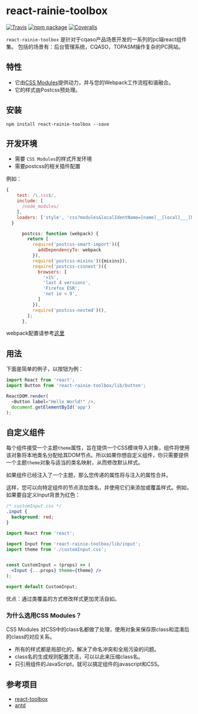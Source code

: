 # react-rainie-toolbox
[![Travis][build-badge]][build] [![npm package][npm-badge]][npm] [![Coveralls][coveralls-badge]][coveralls]

`react-rainie-toolbox` 是针对于cqaso产品场景开发的一系列的pc端react组件集。
包括的场景有：后台管理系统，CQASO，TOPASM操作复杂的PC网站。



## 特性

- 它由[CSS Modules](https://github.com/css-modules/css-modules)提供动力，并与您的Webpack工作流程和谐融合。
- 它的样式由Postcss预处理。

## 安装

```
npm install react-rainie-toolbox --save
```

## 开发环境

- 需要 `CSS Modules`的样式开发环境
- 需要postcss的相关插件配置

例如：

```javascript
{
    test: /\.css$/,
    include: [
      /node_modules/
    ],
    loaders: ['style', 'css?modules&localIdentName=[name]__[local]___[hash:base64:5]', 'postcss'],
  }
```

```javascript
      postcss: function (webpack) {
        return [
          require('postcss-smart-import')({
            addDependencyTo: webpack
          }),
          require('postcss-mixins')({mixins}),
          require('postcss-cssnext')({
            browsers: [
              '>1%',
              'last 4 versions',
              'Firefox ESR',
              'not ie < 9',
            ]
          }),
          require('postcss-nested')(),
        ];
      },
```

webpack配置请参考[这里](https://github.com/chuangqiTeam/react-babel-webpack-kit)

## 用法
下面是简单的例子，以按钮为例：

```javascript
import React from 'react';
import Button from 'react-rainie-toolbox/lib/button';

ReactDOM.render(
  <Button label="Hello World!" />,
  document.getElementById('app')
);
```

## 自定义组件

每个组件接受一个主题`theme`属性，旨在提供一个CSS模块导入对象，组件将使用该对象将本地类名分配给其DOM节点。所以如果你想自定义组件，你只需要提供一个主题`theme`对象与适当的类名映射，从而修改默认样式。

如果组件已经注入了一个主题，那么您传递的属性将与注入的属性合并。

这样，您可以向特定组件的节点添加类名，并使用它们来添加或覆盖样式。例如，如果要自定义Input背景为红色：

```css
/* customInput.css */
.input {
  background: red;
}
```

```jsx
import React from 'react';

import Input from 'react-rainie-toolbox/lib/input';
import theme from './customInput.css';


const CustomInput = (props) => (
  <Input {...props} theme={theme} />
);

export default CustomInput;

```

优点：通过类覆盖的方式修改样式更加灵活自如。

### 为什么选用CSS Modules？

CSS Modules 对CSS中的class名都做了处理，使用对象来保存原class和混淆后的class的对应关系。

- 所有的样式都是局部化的，解决了命名冲突和全局污染的问题。
- class名的生成规则配置灵活，可以以此来压缩class名。
- 只引用组件的JavaScript，就可以搞定组件的javascript和CSS。


## 参考项目

- [react-toolbox](http://react-toolbox.com/)
- [antd](https://ant.design)

[npm-badge]: https://img.shields.io/npm/v/react-rainie-toolbox.svg?style=flat-square
[npm]: https://www.npmjs.com/package/react-rainie-toolbox
[build-badge]: https://img.shields.io/travis/chuangqiTeam/react-rainie-toolbox/master.svg?style=flat-square
[build]: https://travis-ci.org/chuangqiTeam/react-rainie-toolbox
[coveralls-badge]: https://img.shields.io/coveralls/chuangqiTeam/react-rainie-toolbox.svg?style=flat-square
[coveralls]: https://coveralls.io/github/chuangqiTeam/react-rainie-toolbox
